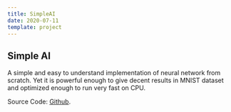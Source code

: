 ```yaml
---
title: SimpleAI
date: 2020-07-11
template: project
---
```


## Simple AI

A simple and easy to understand implementation of neural network from scratch. Yet it is powerful enough to give decent results in MNIST dataset and optimized enough to run very fast on CPU.

Source Code: <a href="https://github.com/rahulsrma26/simpleAI" target="_blank">Github</a>.

